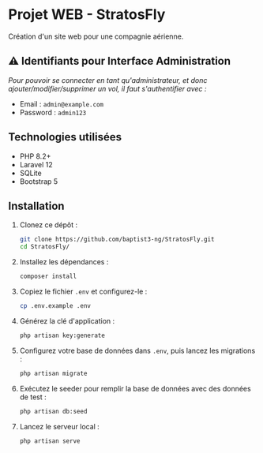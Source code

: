
# Projet WEB - StratosFly


Création d'un site web pour une compagnie aérienne.

## ⚠️ Identifiants pour Interface Administration

*Pour pouvoir se connecter en tant qu'administrateur, et donc ajouter/modifier/supprimer un vol, il faut s'authentifier avec :*

- Email : `admin@example.com`
- Password : `admin123`

## Technologies utilisées

- PHP 8.2+
- Laravel 12
- SQLite
- Bootstrap 5

## Installation

1. Clonez ce dépôt :
   ```bash
   git clone https://github.com/baptist3-ng/StratosFly.git
   cd StratosFly/
   ```

2. Installez les dépendances :
   ```bash
   composer install
   ```

3. Copiez le fichier `.env` et configurez-le :
   ```bash
   cp .env.example .env
   ```

4. Générez la clé d'application :
   ```bash
   php artisan key:generate
   ```

5. Configurez votre base de données dans `.env`, puis lancez les migrations :
   ```bash
   php artisan migrate
   ```

6. Exécutez le seeder pour remplir la base de données avec des données de test :
   ```bash
   php artisan db:seed
   ```

7. Lancez le serveur local :
   ```bash
   php artisan serve
   ```

